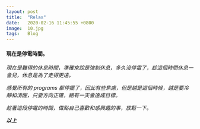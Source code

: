 ```yaml
---
layout: post
title:  "Relax"
date:   2020-02-16 11:45:55 +0800                                                  
image:  10.jpg
tags:   Blog
---
```

                                             
#### 現在是停電時間。  

*現在是難得的休息時間，準確來說是強制休息，多久沒停電了，趁這個時間休息一會兒，休息是為了走得更遠。*  

*感覺所有的 programs 都停擺了，因此有些焦慮，但是越是這個時候，越是要冷靜和清醒，只要方向正確，總有一天會達成目標。*  

*趁著這段停電的時間，做點自己喜歡和感興趣的事，放鬆一下。*  

***以上***